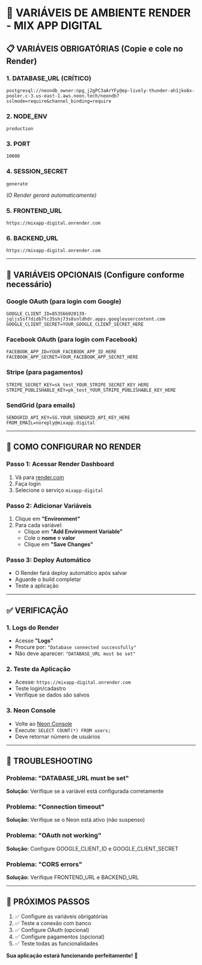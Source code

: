 # 🚀 VARIÁVEIS DE AMBIENTE RENDER - MIX APP DIGITAL

## 📋 VARIÁVEIS OBRIGATÓRIAS (Copie e cole no Render)

### 1. DATABASE_URL (CRÍTICO)
```
postgresql://neondb_owner:npg_j2gPC3aArYFy@ep-lively-thunder-ah1jko6x-pooler.c-3.us-east-1.aws.neon.tech/neondb?sslmode=require&channel_binding=require
```

### 2. NODE_ENV
```
production
```

### 3. PORT
```
10000
```

### 4. SESSION_SECRET
```
generate
```
*(O Render gerará automaticamente)*

### 5. FRONTEND_URL
```
https://mixapp-digital.onrender.com
```

### 6. BACKEND_URL
```
https://mixapp-digital.onrender.com
```

---

## 🔧 VARIÁVEIS OPCIONAIS (Configure conforme necessário)

### Google OAuth (para login com Google)
```
GOOGLE_CLIENT_ID=853566020139-jqljs5sf7didb7tc35shj73s8snldhdr.apps.googleusercontent.com
GOOGLE_CLIENT_SECRET=YOUR_GOOGLE_CLIENT_SECRET_HERE
```

### Facebook OAuth (para login com Facebook)
```
FACEBOOK_APP_ID=YOUR_FACEBOOK_APP_ID_HERE
FACEBOOK_APP_SECRET=YOUR_FACEBOOK_APP_SECRET_HERE
```

### Stripe (para pagamentos)
```
STRIPE_SECRET_KEY=sk_test_YOUR_STRIPE_SECRET_KEY_HERE
STRIPE_PUBLISHABLE_KEY=pk_test_YOUR_STRIPE_PUBLISHABLE_KEY_HERE
```

### SendGrid (para emails)
```
SENDGRID_API_KEY=SG.YOUR_SENDGRID_API_KEY_HERE
FROM_EMAIL=noreply@mixapp.digital
```

---

## 🎯 COMO CONFIGURAR NO RENDER

### Passo 1: Acessar Render Dashboard
1. Vá para [render.com](https://render.com)
2. Faça login
3. Selecione o serviço `mixapp-digital`

### Passo 2: Adicionar Variáveis
1. Clique em **"Environment"**
2. Para cada variável:
   - Clique em **"Add Environment Variable"**
   - Cole o **nome** e **valor**
   - Clique em **"Save Changes"**

### Passo 3: Deploy Automático
- O Render fará deploy automático após salvar
- Aguarde o build completar
- Teste a aplicação

---

## ✅ VERIFICAÇÃO

### 1. Logs do Render
- Acesse **"Logs"**
- Procure por: `"Database connected successfully"`
- Não deve aparecer: `"DATABASE_URL must be set"`

### 2. Teste da Aplicação
- Acesse: `https://mixapp-digital.onrender.com`
- Teste login/cadastro
- Verifique se dados são salvos

### 3. Neon Console
- Volte ao [Neon Console](https://console.neon.tech)
- Execute: `SELECT COUNT(*) FROM users;`
- Deve retornar número de usuários

---

## 🚨 TROUBLESHOOTING

### Problema: "DATABASE_URL must be set"
**Solução:** Verifique se a variável está configurada corretamente

### Problema: "Connection timeout"
**Solução:** Verifique se o Neon está ativo (não suspenso)

### Problema: "OAuth not working"
**Solução:** Configure GOOGLE_CLIENT_ID e GOOGLE_CLIENT_SECRET

### Problema: "CORS errors"
**Solução:** Verifique FRONTEND_URL e BACKEND_URL

---

## 🎉 PRÓXIMOS PASSOS

1. ✅ Configure as variáveis obrigatórias
2. ✅ Teste a conexão com banco
3. ✅ Configure OAuth (opcional)
4. ✅ Configure pagamentos (opcional)
5. ✅ Teste todas as funcionalidades

**Sua aplicação estará funcionando perfeitamente!** 🚀
